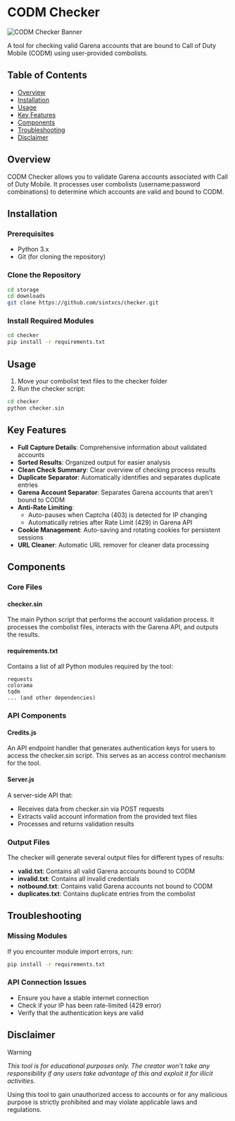 # CODM Checker

![CODM Checker Banner](https://i.imgur.com/SDlnfyp.jpeg)

A tool for checking valid Garena accounts that are bound to Call of Duty Mobile (CODM) using user-provided combolists.

## Table of Contents
- [Overview](#overview)
- [Installation](#installation)
- [Usage](#usage)
- [Key Features](#key-features)
- [Components](#components)
- [Troubleshooting](#troubleshooting)
- [Disclaimer](#disclaimer)

## Overview

CODM Checker allows you to validate Garena accounts associated with Call of Duty Mobile. It processes user combolists (username:password combinations) to determine which accounts are valid and bound to CODM.

## Installation

### Prerequisites
- Python 3.x
- Git (for cloning the repository)

### Clone the Repository
```bash
cd storage
cd downloads
git clone https://github.com/sintxcs/checker.git
```

### Install Required Modules
```bash
cd checker
pip install -r requirements.txt
```

## Usage

1. Move your combolist text files to the checker folder
2. Run the checker script:
```bash
cd checker
python checker.sin
```

## Key Features

- **Full Capture Details**: Comprehensive information about validated accounts
- **Sorted Results**: Organized output for easier analysis
- **Clean Check Summary**: Clear overview of checking process results
- **Duplicate Separator**: Automatically identifies and separates duplicate entries
- **Garena Account Separator**: Separates Garena accounts that aren't bound to CODM
- **Anti-Rate Limiting**: 
  - Auto-pauses when Captcha (403) is detected for IP changing
  - Automatically retries after Rate Limit (429) in Garena API
- **Cookie Management**: Auto-saving and rotating cookies for persistent sessions
- **URL Cleaner**: Automatic URL remover for cleaner data processing

## Components

### Core Files

#### checker.sin
The main Python script that performs the account validation process. It processes the combolist files, interacts with the Garena API, and outputs the results.

#### requirements.txt
Contains a list of all Python modules required by the tool:
```
requests
colorama
tqdm
... (and other dependencies)
```

### API Components

#### Credits.js
An API endpoint handler that generates authentication keys for users to access the checker.sin script. This serves as an access control mechanism for the tool.

#### Server.js
A server-side API that:
- Receives data from checker.sin via POST requests
- Extracts valid account information from the provided text files
- Processes and returns validation results

### Output Files

The checker will generate several output files for different types of results:

- **valid.txt**: Contains all valid Garena accounts bound to CODM
- **invalid.txt**: Contains all invalid credentials
- **notbound.txt**: Contains valid Garena accounts not bound to CODM
- **duplicates.txt**: Contains duplicate entries from the combolist

## Troubleshooting

### Missing Modules
If you encounter module import errors, run:
```bash
pip install -r requirements.txt
```

### API Connection Issues
- Ensure you have a stable internet connection
- Check if your IP has been rate-limited (429 error)
- Verify that the authentication keys are valid

## Disclaimer

> [!WARNING]  
> *This tool is for educational purposes only. The creator won't take any responsibility if any users take advantage of this and exploit it for illicit activities.*

Using this tool to gain unauthorized access to accounts or for any malicious purpose is strictly prohibited and may violate applicable laws and regulations.
